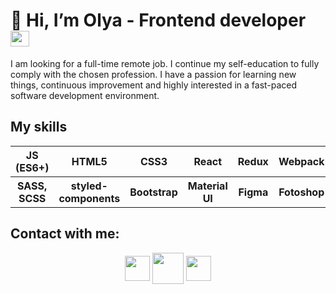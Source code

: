 # 👋 Hi, I’m Olya - Frontend developer <img width="30" height="25" src="https://upload.wikimedia.org/wikipedia/commons/a/a7/React-icon.svg"/>

I am looking for a full-time remote job.
I continue my self-education to fully comply with the chosen profession.
I have a passion for learning new things, continuous improvement and highly interested in a fast-paced software development environment.

## My skills
<div align="center">
<table>
  <tr>
    <th>JS (ES6+)</th>
    <th>HTML5</th>
    <th>CSS3</th>
    <th>React</th>
    <th>Redux</th>
    <th>Webpack</th>
  </tr>
  <tr>
    <th>SASS, SCSS</th>
    <th>styled-components</th>
    <th>Bootstrap</th>
    <th>Material UI</th>
    <th>Figma</th>
    <th>Fotoshop</th>
  </tr>
</table>
</div>


## Contact with me:

<div align="center">
<a href="https://www.linkedin.com/in/olga-sitnikova-a331a3230/" target="_blank"><img align="center" src="https://upload.wikimedia.org/wikipedia/commons/thumb/f/f8/LinkedIn_icon_circle.svg/768px-LinkedIn_icon_circle.svg.png" alt="" height="40" /></a>
<a href="mailto:sitnikova.olga.v@outlook.com" target="_blank" ><img align="center" src="https://icon-library.com/images/email-icon-png/email-icon-png-27.jpg" alt="" height="50" /></a>
<a href="https://t.me/olga_sitnikova" target="_blank"><img align="center" src="https://cdn.worldvectorlogo.com/logos/telegram-1.svg" alt="" height="40" /></a>
</div>


